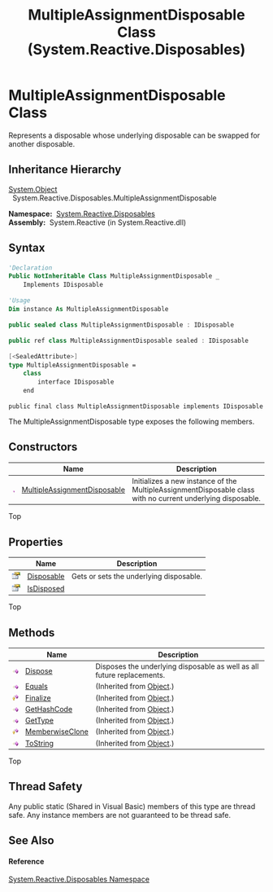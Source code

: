 ﻿---
title: MultipleAssignmentDisposable Class (System.Reactive.Disposables)
TOCTitle: MultipleAssignmentDisposable Class
ms:assetid: T:System.Reactive.Disposables.MultipleAssignmentDisposable
ms:mtpsurl: https://msdn.microsoft.com/en-us/library/system.reactive.disposables.multipleassignmentdisposable(v=VS.103)
ms:contentKeyID: 36619741
ms.date: 06/28/2011
mtps_version: v=VS.103
f1_keywords:
- System.Reactive.Disposables.MultipleAssignmentDisposable
dev_langs:
- CSharp
- JScript
- VB
- FSharp
- c++
---

# MultipleAssignmentDisposable Class

Represents a disposable whose underlying disposable can be swapped for another disposable.

## Inheritance Hierarchy

[System.Object](https://msdn.microsoft.com/en-us/library/e5kfa45b)  
  System.Reactive.Disposables.MultipleAssignmentDisposable  

**Namespace:**  [System.Reactive.Disposables](hh229090\(v=vs.103\).md)  
**Assembly:**  System.Reactive (in System.Reactive.dll)

## Syntax

``` vb
'Declaration
Public NotInheritable Class MultipleAssignmentDisposable _
    Implements IDisposable
```

``` vb
'Usage
Dim instance As MultipleAssignmentDisposable
```

``` csharp
public sealed class MultipleAssignmentDisposable : IDisposable
```

``` c++
public ref class MultipleAssignmentDisposable sealed : IDisposable
```

``` fsharp
[<SealedAttribute>]
type MultipleAssignmentDisposable =  
    class
        interface IDisposable
    end
```

``` jscript
public final class MultipleAssignmentDisposable implements IDisposable
```

The MultipleAssignmentDisposable type exposes the following members.

## Constructors

<table>
<thead>
<tr class="header">
<th> </th>
<th>Name</th>
<th>Description</th>
</tr>
</thead>
<tbody>
<tr class="odd">
<td><img src="images\Hh303103.pubmethod(en-us,VS.103).gif" title="Public method" alt="Public method" /></td>
<td><a href="hh315003(v=vs.103).md">MultipleAssignmentDisposable</a></td>
<td>Initializes a new instance of the MultipleAssignmentDisposable class with no current underlying disposable.</td>
</tr>
</tbody>
</table>

Top

## Properties

<table>
<thead>
<tr class="header">
<th> </th>
<th>Name</th>
<th>Description</th>
</tr>
</thead>
<tbody>
<tr class="odd">
<td><img src="images\Hh211972.pubproperty(en-us,VS.103).gif" title="Public property" alt="Public property" /></td>
<td><a href="hh314990(v=vs.103).md">Disposable</a></td>
<td>Gets or sets the underlying disposable.</td>
</tr>
<tr class="even">
<td><img src="images\Hh211972.pubproperty(en-us,VS.103).gif" title="Public property" alt="Public property" /></td>
<td><a href="hh289055(v=vs.103).md">IsDisposed</a></td>
<td></td>
</tr>
</tbody>
</table>

Top

## Methods

<table>
<thead>
<tr class="header">
<th> </th>
<th>Name</th>
<th>Description</th>
</tr>
</thead>
<tbody>
<tr class="odd">
<td><img src="images\Hh303103.pubmethod(en-us,VS.103).gif" title="Public method" alt="Public method" /></td>
<td><a href="hh288618(v=vs.103).md">Dispose</a></td>
<td>Disposes the underlying disposable as well as all future replacements.</td>
</tr>
<tr class="even">
<td><img src="images\Hh303103.pubmethod(en-us,VS.103).gif" title="Public method" alt="Public method" /></td>
<td><a href="https://msdn.microsoft.com/en-us/library/m:system.object.equals(system.object)(v=VS.103)">Equals</a></td>
<td>(Inherited from <a href="https://msdn.microsoft.com/en-us/library/e5kfa45b">Object</a>.)</td>
</tr>
<tr class="odd">
<td><img src="images\Hh303103.protmethod(en-us,VS.103).gif" title="Protected method" alt="Protected method" /></td>
<td><a href="https://msdn.microsoft.com/en-us/library/4k87zsw7">Finalize</a></td>
<td>(Inherited from <a href="https://msdn.microsoft.com/en-us/library/e5kfa45b">Object</a>.)</td>
</tr>
<tr class="even">
<td><img src="images\Hh303103.pubmethod(en-us,VS.103).gif" title="Public method" alt="Public method" /></td>
<td><a href="https://msdn.microsoft.com/en-us/library/zdee4b3y">GetHashCode</a></td>
<td>(Inherited from <a href="https://msdn.microsoft.com/en-us/library/e5kfa45b">Object</a>.)</td>
</tr>
<tr class="odd">
<td><img src="images\Hh303103.pubmethod(en-us,VS.103).gif" title="Public method" alt="Public method" /></td>
<td><a href="https://msdn.microsoft.com/en-us/library/dfwy45w9">GetType</a></td>
<td>(Inherited from <a href="https://msdn.microsoft.com/en-us/library/e5kfa45b">Object</a>.)</td>
</tr>
<tr class="even">
<td><img src="images\Hh303103.protmethod(en-us,VS.103).gif" title="Protected method" alt="Protected method" /></td>
<td><a href="https://msdn.microsoft.com/en-us/library/57ctke0a">MemberwiseClone</a></td>
<td>(Inherited from <a href="https://msdn.microsoft.com/en-us/library/e5kfa45b">Object</a>.)</td>
</tr>
<tr class="odd">
<td><img src="images\Hh303103.pubmethod(en-us,VS.103).gif" title="Public method" alt="Public method" /></td>
<td><a href="https://msdn.microsoft.com/en-us/library/7bxwbwt2">ToString</a></td>
<td>(Inherited from <a href="https://msdn.microsoft.com/en-us/library/e5kfa45b">Object</a>.)</td>
</tr>
</tbody>
</table>

Top

## Thread Safety

Any public static (Shared in Visual Basic) members of this type are thread safe. Any instance members are not guaranteed to be thread safe.

## See Also

#### Reference

[System.Reactive.Disposables Namespace](hh229090\(v=vs.103\).md)

